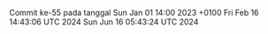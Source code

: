 Commit ke-55 pada tanggal Sun Jan 01 14:00 2023 +0100
Fri Feb 16 14:43:06 UTC 2024
Sun Jun 16 05:43:24 UTC 2024
